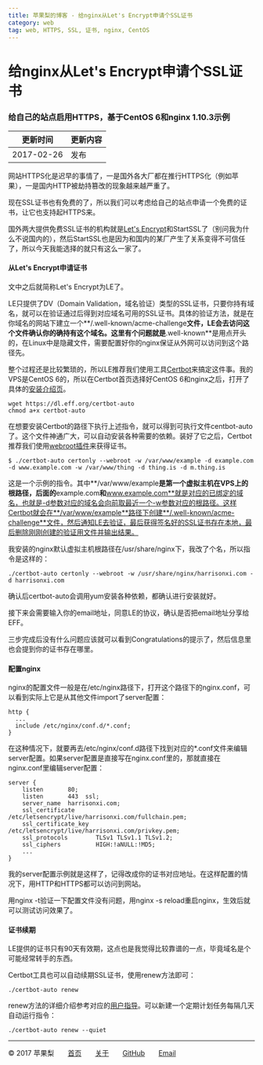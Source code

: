 ```yaml
---
title: 苹果梨的博客 - 给nginx从Let's Encrypt申请个SSL证书
category: web
tag: web, HTTPS, SSL, 证书, nginx, CentOS
---
```


# 给nginx从Let's Encrypt申请个SSL证书

### 给自己的站点启用HTTPS，基于CentOS 6和nginx 1.10.3示例

| 更新时间       | 更新内容 |
| ---------- | ---- |
| 2017-02-26 | 发布   |

网站HTTPS化是迟早的事情了，一是国外各大厂都在推行HTTPS化（例如苹果），一是国内HTTP被劫持篡改的现象越来越严重了。

现在SSL证书也有免费的了，所以我们可以考虑给自己的站点申请一个免费的证书，让它也支持起HTTPS来。

国外两大提供免费SSL证书的机构就是[Let's Encrypt](https://letsencrypt.org/)和StartSSL了（别问我为什么不说国内的），然后StartSSL也是因为和国内的某厂产生了关系变得不可信任了，所以今天我能选择的就只有这么一家了。

#### 从Let's Encrypt申请证书

文中之后就简称Let's Encrypt为LE了。

LE只提供了DV（Domain Validation，域名验证）类型的SSL证书，只要你持有域名，就可以在验证通过后得到对应域名可用的SSL证书。具体的验证方法，就是在你域名的网站下建立一个**/.well-known/acme-challenge**文件，LE会去访问这个文件确认你的确持有这个域名。这里有个问题就是**.well-known**是用点开头的，在Linux中是隐藏文件，需要配置好你的nginx保证从外网可以访问到这个路径先。

整个过程还是比较繁琐的，所以LE推荐我们使用工具[Certbot](https://certbot.eff.org/)来搞定这件事。我的VPS是CentOS 6的，所以在Certbot首页选择好CentOS 6和nginx之后，打开了具体的[安装介绍页](https://certbot.eff.org/#centos6-nginx)。

```
wget https://dl.eff.org/certbot-auto
chmod a+x certbot-auto
```

在想要安装Certbot的路径下执行上述指令，就可以得到可执行文件centbot-auto了。这个文件神通广大，可以自动安装各种需要的依赖。装好了它之后，Certbot推荐我们使用[webroot插件](https://certbot.eff.org/docs/using.html#webroot)来获得证书。

```
$ ./certbot-auto certonly --webroot -w /var/www/example -d example.com -d www.example.com -w /var/www/thing -d thing.is -d m.thing.is
```

这是一个示例的指令。其中**/var/www/example**是第一个虚拟主机在VPS上的根路径，后面的**example.com**和**www.example.com**就是对应的已绑定的域名，也就是-d参数对应的域名会向前取最近一个-w参数对应的根路径。这样Certbot就会在**/var/www/example**路径下创建**/.well-known/acme-challenge**文件，然后通知LE去验证，最后获得签名好的SSL证书存在本地，最后删除刚刚创建的验证用文件并输出结果。

我安装的nginx默认虚拟主机根路径在/usr/share/nginx下，我改了个名，所以指令是这样的：

```
./certbot-auto certonly --webroot -w /usr/share/nginx/harrisonxi.com -d harrisonxi.com
```

确认后certbot-auto会调用yum安装各种依赖，都确认进行安装就好。

接下来会需要输入你的email地址，同意LE的协议，确认是否把email地址分享给EFF。

三步完成后没有什么问题应该就可以看到Congratulations的提示了，然后信息里也会提到你的证书存在哪里。

#### 配置nginx

nginx的配置文件一般是在/etc/nginx路径下，打开这个路径下的nginx.conf，可以看到实际上它是从其他文件import了server配置：

```
http {
  ...
  include /etc/nginx/conf.d/*.conf;
}
```

在这种情况下，就要再去/etc/nginx/conf.d路径下找到对应的*.conf文件来编辑server配置。如果server配置是直接写在nginx.conf里的，那就直接在nginx.conf里编辑server配置：

```
server {
    listen       80;
    listen       443  ssl;
    server_name  harrisonxi.com;
    ssl_certificate      /etc/letsencrypt/live/harrisonxi.com/fullchain.pem;
    ssl_certificate_key  /etc/letsencrypt/live/harrisonxi.com/privkey.pem;
    ssl_protocols        TLSv1 TLSv1.1 TLSv1.2;
    ssl_ciphers          HIGH:!aNULL:!MD5;
    ...
}
```

我的server配置示例就是这样了，记得改成你的证书对应地址。在这样配置的情况下，用HTTP和HTTPS都可以访问到网站。

用nginx -t验证一下配置文件没有问题，用nginx -s reload重启nginx，生效后就可以测试访问效果了。

#### 证书续期

LE提供的证书只有90天有效期，这点也是我觉得比较靠谱的一点，毕竟域名是个可能经常转手的东西。

Certbot工具也可以自动续期SSL证书，使用renew方法即可：

```
./certbot-auto renew
```

renew方法的详细介绍参考对应的[用户指导](https://certbot.eff.org/docs/using.html#renewal)。可以新建一个定期计划任务每隔几天自动运行指令：

```
./certbot-auto renew --quiet
```

------

© 2017 苹果梨　　[首页](/)　　[关于](/about.html)　　[GitHub](https://github.com/HarrisonXi)　　[Email](mailto:gpra8764@gmail.com)
